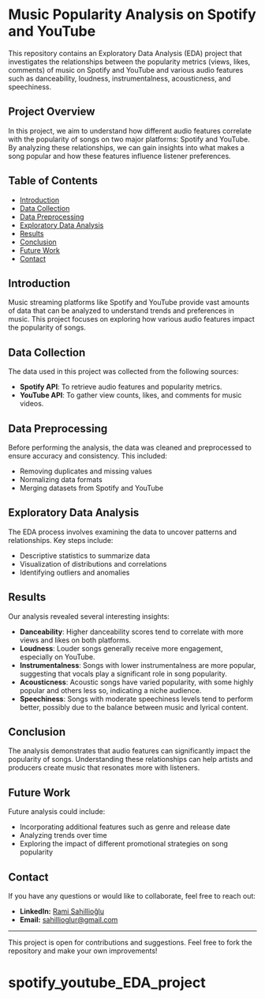 # Music Popularity Analysis on Spotify and YouTube

This repository contains an Exploratory Data Analysis (EDA) project that investigates the relationships between the popularity metrics (views, likes, comments) of music on Spotify and YouTube and various audio features such as danceability, loudness, instrumentalness, acousticness, and speechiness.

## Project Overview

In this project, we aim to understand how different audio features correlate with the popularity of songs on two major platforms: Spotify and YouTube. By analyzing these relationships, we can gain insights into what makes a song popular and how these features influence listener preferences.

## Table of Contents

- [Introduction](#introduction)
- [Data Collection](#data-collection)
- [Data Preprocessing](#data-preprocessing)
- [Exploratory Data Analysis](#exploratory-data-analysis)
- [Results](#results)
- [Conclusion](#conclusion)
- [Future Work](#future-work)
- [Contact](#contact)

## Introduction

Music streaming platforms like Spotify and YouTube provide vast amounts of data that can be analyzed to understand trends and preferences in music. This project focuses on exploring how various audio features impact the popularity of songs.

## Data Collection

The data used in this project was collected from the following sources:
- **Spotify API**: To retrieve audio features and popularity metrics.
- **YouTube API**: To gather view counts, likes, and comments for music videos.

## Data Preprocessing

Before performing the analysis, the data was cleaned and preprocessed to ensure accuracy and consistency. This included:
- Removing duplicates and missing values
- Normalizing data formats
- Merging datasets from Spotify and YouTube

## Exploratory Data Analysis

The EDA process involves examining the data to uncover patterns and relationships. Key steps include:
- Descriptive statistics to summarize data
- Visualization of distributions and correlations
- Identifying outliers and anomalies

## Results

Our analysis revealed several interesting insights:
- **Danceability**: Higher danceability scores tend to correlate with more views and likes on both platforms.
- **Loudness**: Louder songs generally receive more engagement, especially on YouTube.
- **Instrumentalness**: Songs with lower instrumentalness are more popular, suggesting that vocals play a significant role in song popularity.
- **Acousticness**: Acoustic songs have varied popularity, with some highly popular and others less so, indicating a niche audience.
- **Speechiness**: Songs with moderate speechiness levels tend to perform better, possibly due to the balance between music and lyrical content.

## Conclusion

The analysis demonstrates that audio features can significantly impact the popularity of songs. Understanding these relationships can help artists and producers create music that resonates more with listeners.

## Future Work

Future analysis could include:
- Incorporating additional features such as genre and release date
- Analyzing trends over time
- Exploring the impact of different promotional strategies on song popularity


## Contact

If you have any questions or would like to collaborate, feel free to reach out:

- **LinkedIn:** [Rami Sahillioğlu](www.linkedin.com/in/rami-sahillioğlu-7b0648252)
- **Email:** [sahillioglur@gmail.com](mailto:sahillioglur@gmail.com)

---

This project is open for contributions and suggestions. Feel free to fork the repository and make your own improvements!
# spotify_youtube_EDA_project
